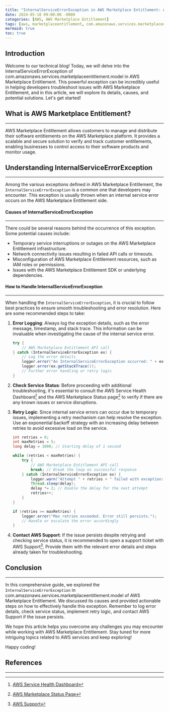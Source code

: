 ```yaml
---
title: "InternalServiceErrorException in AWS Marketplace Entitlement: A Deep Dive"
date: 2024-05-18 09:00:00 -0000
categories: [AWS, AWS Marketplace Entitlement]
tags: [aws, marketplaceentitlement, com.amazonaws.services.marketplaceentitlement.model]
mermaid: true
toc: true
---
```



Introduction
-------------
Welcome to our technical blog! Today, we will delve into the InternalServiceErrorException of com.amazonaws.services.marketplaceentitlement.model in AWS Marketplace Entitlement. This powerful exception can be incredibly useful in helping developers troubleshoot issues with AWS Marketplace Entitlement, and in this article, we will explore its details, causes, and potential solutions. Let's get started!

## What is AWS Marketplace Entitlement?
-------------------------------------
AWS Marketplace Entitlement allows customers to manage and distribute their software entitlements on the AWS Marketplace platform. It provides a scalable and secure solution to verify and track customer entitlements, enabling businesses to control access to their software products and monitor usage.

## Understanding InternalServiceErrorException
-----------------------------------------
Among the various exceptions defined in AWS Marketplace Entitlement, the `InternalServiceErrorException` is a common one that developers may encounter. This exception is usually thrown when an internal service error occurs on the AWS Marketplace Entitlement side.

#### Causes of InternalServiceErrorException
-------------------------------------------
There could be several reasons behind the occurrence of this exception. Some potential causes include:
- Temporary service interruptions or outages on the AWS Marketplace Entitlement infrastructure.
- Network connectivity issues resulting in failed API calls or timeouts.
- Misconfiguration of AWS Marketplace Entitlement resources, such as IAM roles or permissions.
- Issues with the AWS Marketplace Entitlement SDK or underlying dependencies.

#### How to Handle InternalServiceErrorException
---------------------------------------------
When handling the `InternalServiceErrorException`, it is crucial to follow best practices to ensure smooth troubleshooting and error resolution. Here are some recommended steps to take:

1. **Error Logging**: Always log the exception details, such as the error message, timestamp, and stack trace. This information can be invaluable when investigating the cause of the internal service error.

    ```java
    try {
        // AWS Marketplace Entitlement API call
    } catch (InternalServiceErrorException ex) {
        // Log the error details
        logger.error("An InternalServiceErrorException occurred: " + ex.getMessage());
        logger.error(ex.getStackTrace());
        // Further error handling or retry logic
    }
    ```

2. **Check Service Status**: Before proceeding with additional troubleshooting, it's essential to consult the AWS Service Health Dashboard[^1] and the AWS Marketplace Status page[^2] to verify if there are any known issues or service disruptions.

3. **Retry Logic**: Since internal service errors can occur due to temporary issues, implementing a retry mechanism can help resolve the exception. Use an exponential backoff strategy with an increasing delay between retries to avoid excessive load on the service.

    ```java
    int retries = 0;
    int maxRetries = 5;
    long delay = 1000; // Starting delay of 1 second

    while (retries < maxRetries) {
        try {
            // AWS Marketplace Entitlement API call
            break; // Break the loop on successful response
        } catch (InternalServiceErrorException ex) {
            logger.warn("Attempt " + retries + " failed with exception: " + ex.getMessage());
            Thread.sleep(delay);
            delay *= 2; // Double the delay for the next attempt
            retries++;
        }
    }

    if (retries >= maxRetries) {
        logger.error("Max retries exceeded. Error still persists.");
        // Handle or escalate the error accordingly
    }
    ```

4. **Contact AWS Support**: If the issue persists despite retrying and checking service status, it is recommended to open a support ticket with AWS Support[^3]. Provide them with the relevant error details and steps already taken for troubleshooting.

## Conclusion
-----------
In this comprehensive guide, we explored the `InternalServiceErrorException` in com.amazonaws.services.marketplaceentitlement.model of AWS Marketplace Entitlement. We discussed its causes and provided actionable steps on how to effectively handle this exception. Remember to log error details, check service status, implement retry logic, and contact AWS Support if the issue persists.

We hope this article helps you overcome any challenges you may encounter while working with AWS Marketplace Entitlement. Stay tuned for more intriguing topics related to AWS services and keep exploring!

Happy coding!

## References
-------------
[^1]: [AWS Service Health Dashboard](https://status.aws.amazon.com/)
[^2]: [AWS Marketplace Status Page](https://status.aws.amazon.com/)
[^3]: [AWS Support](https://aws.amazon.com/premiumsupport/)
